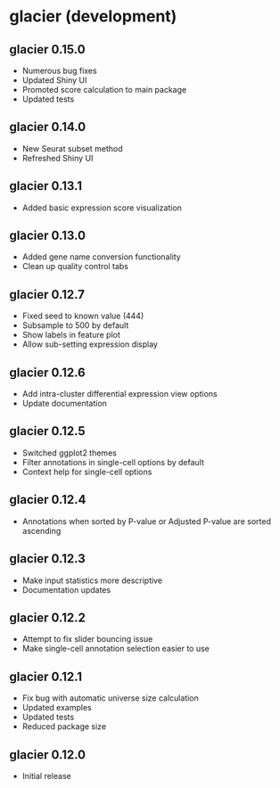 # glacier (development)
## glacier 0.15.0
* Numerous bug fixes
* Updated Shiny UI
* Promoted score calculation to main package
* Updated tests

## glacier 0.14.0
* New Seurat subset method
* Refreshed Shiny UI

## glacier 0.13.1
* Added basic expression score visualization

## glacier 0.13.0
* Added gene name conversion functionality
* Clean up quality control tabs

## glacier 0.12.7
* Fixed seed to known value (444)
* Subsample to 500 by default
* Show labels in feature plot
* Allow sub-setting expression display

## glacier 0.12.6
* Add intra-cluster differential expression view options
* Update documentation

## glacier 0.12.5
* Switched ggplot2 themes
* Filter annotations in single-cell options by default
* Context help for single-cell options

## glacier 0.12.4
* Annotations when sorted by P-value or Adjusted P-value are sorted ascending

## glacier 0.12.3
* Make input statistics more descriptive
* Documentation updates

## glacier 0.12.2
* Attempt to fix slider bouncing issue
* Make single-cell annotation selection easier to use

## glacier 0.12.1
* Fix bug with automatic universe size calculation
* Updated examples
* Updated tests
* Reduced package size

## glacier 0.12.0
* Initial release
